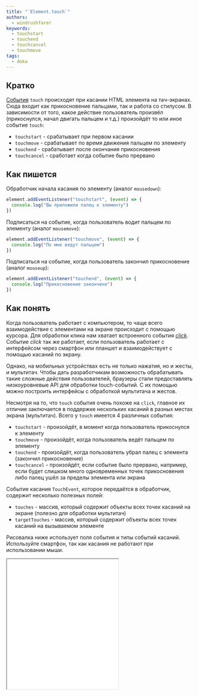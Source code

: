 ```yaml
---
title: "`Element.touch`"
authors:
  - windrushfarer
keywords:
  - touchstart
  - touchend
  - touchcancel
  - touchmove
tags:
  - doka
---
```


## Кратко

[События](/js/events/) `touch` происходят при касании HTML элемента на тач-экранах. Сюда входит как прикосновение пальцами, так и работа со стилусом. В зависимости от того, какое действие пользователь произвёл (прикоснулся, начал двигать пальцем и т.д.) произойдёт то или иное событие `touch`:

- `touchstart` - срабатывает при первом касании
- `touchmove` - срабатывает по время движения пальцем по элементу
- `touchend` - срабатывает после окончания прикосновения
- `touchcancel` - сработает когда событие было прервано

## Как пишется

Обработчик начала касания по элементу (аналог `mousedown`):

```js
element.addEventListener("touchstart", (event) => {
  console.log("Вы приложили палец к элементу")
})
```

Подписаться на событие, когда пользователь водит пальцем по элементу (аналог `mousemove`):

```js
element.addEventListener("touchmove", (event) => {
  console.log("По мне ведут пальцем")
})
```

Подписаться на событие, когда пользователь закончил прикосновение (аналог `mouseup`):

```js
element.addEventListener("touchend", (event) => {
  console.log("Прикосновение закончено")
})
```

## Как понять

Когда пользователь работает с компьютером, то чаще всего взаимодействие с элементами на экране происходит с помощью курсора. Для обработки клика нам хватает встроенного события [_click_](/js/element-click/). Событие _click_ так же работает, если пользователь работает с интерфейсом через смартфон или планшет и взаимодействует с помощью касаний по экрану.

Однако, на мобильных устройствах есть не только нажатия, но и жесты, и мультитач. Чтобы дать разработчикам возможность обрабатывать такие сложные действия пользователей, браузеры стали предоставлять низкоуровневые API для обработки touch-событий. С их помощью можно построить интерфейсы с обработкой мультитача и жестов.

Несмотря на то, что `touch` события очень похоже на `click`, главное их отличие заключается в поддержке нескольких касаний в разных местах экрана (мультитач). Всего у `touch` имеется 4 различных события:

- `touchstart` - произойдёт, в момент когда пользователь прикоснулся к элементу
- `touchmove` - произойдёт, когда пользователь ведёт пальцем по элементу
- `touchend` - произойдёт, когда пользователь убрал палец с элемента (закончил прикосновение)
- `touchcancel` - произойдёт, если событие было прервано, например, если будет слишком много одновременных точек прикосновения либо палец ушёл за пределы элемента или экрана

Событие касания `TouchEvent`, которое передаётся в обработчик, содержит несколько полезных полей:

- `touches` - массив, который содержит объекты всех точек касаний на экране (полезно для обработки мультитач)
- `targetTouches` - массив, который содержит объекты всех точек касаний на вызываемом элементе

Рисовалка ниже использует поля события и типы событий касаний. Используйте смартфон, так как касания не работают при использовании мыши.

<iframe title="Название — Element.touch — Дока" src="demos/Windrushfarer-RwGjopb/" height="350" sandbox></iframe>
